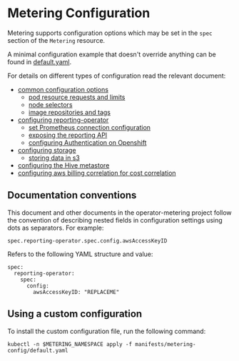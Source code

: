 # Metering Configuration

Metering supports configuration options which may be set in the `spec` section of the `Metering` resource.

A minimal configuration example that doesn't override anything can be found in [default.yaml](../manifests/metering-config/default.yaml).

For details on different types of configuration read the relevant document:

- [common configuration options](common-configuration.md)
  - [pod resource requests and limits](common-configuration.md#resource-requests-and-limits)
  - [node selectors](common-configuration.md#node-selectors)
  - [image repositories and tags](common-configuration.md#image-repositories-and-tags)
- [configuring reporting-operator](configuring-reporting-operator.md)
  - [set Prometheus connection configuration](configuring-reporting-operator.md#prometheus-connection)
  - [exposing the reporting API](configuring-reporting-operator.md#exposing-the-reporting-api)
  - [configuring Authentication on Openshift](configuring-reporting-operator.md#openshift-authentication)
- [configuring storage](configuring-storage.md)
  - [storing data in s3](configuring-storage.md#storing-data-in-s3)
- [configuring the Hive metastore](configuring-hive-metastore.md)
- [configuring aws billing correlation for cost correlation](configuring-aws-billing.md)

## Documentation conventions

This document and other documents in the operator-metering project follow the convention of describing nested fields in configuration settings using dots as separators.
For example:

```
spec.reporting-operator.spec.config.awsAccessKeyID
```

Refers to the following YAML structure and value:

```
spec:
  reporting-operator:
    spec:
      config:
        awsAccessKeyID: "REPLACEME"
```

## Using a custom configuration

To install the custom configuration file, run the following command:

```
kubectl -n $METERING_NAMESPACE apply -f manifests/metering-config/default.yaml
```
